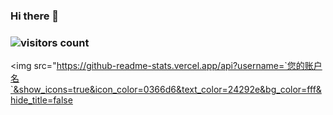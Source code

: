 ### Hi there 👋

<!--
**yuuuuuuan/yuuuuuuan** is a ✨ _special_ ✨ repository because its `README.md` (this file) appears on your GitHub profile.

Here are some ideas to get you started:

- 🔭 I’m currently working on ...
- 🌱 I’m currently learning ...
- 👯 I’m looking to collaborate on ...
- 🤔 I’m looking for help with ...
- 💬 Ask me about ...
- 📫 How to reach me: ...
- 😄 Pronouns: ...
- ⚡ Fun fact: ...
-->
### ![visitors count](https://visitors-by-url-pls-dont-use-this-in-your-repo.vercel.app/`yuuuuuuan`-github-readme)
<img src="https://github-readme-stats.vercel.app/api?username=`您的账户名`&show_icons=true&icon_color=0366d6&text_color=24292e&bg_color=fff&hide_title=false
